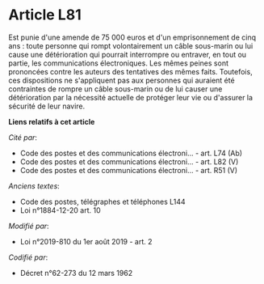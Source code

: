 # Article L81

Est punie d'une amende de 75 000 euros et d'un emprisonnement de cinq ans : toute personne qui rompt volontairement un câble
sous-marin ou lui cause une détérioration qui pourrait interrompre ou entraver, en tout ou partie, les communications
électroniques. Les mêmes peines sont prononcées contre les auteurs des tentatives des mêmes faits. Toutefois, ces
dispositions ne s'appliquent pas aux personnes qui auraient été contraintes de rompre un câble sous-marin ou de lui causer
une détérioration par la nécessité actuelle de protéger leur vie ou d'assurer la sécurité de leur navire.

**Liens relatifs à cet article**

_Cité par_:

  - Code des postes et des communications électroni... - art. L74 (Ab)
  - Code des postes et des communications électroni... - art. L82 (V)
  - Code des postes et des communications électroni... - art. R51 (V)

_Anciens textes_:

  - Code des postes, télégraphes et téléphones L144
  - Loi n°1884-12-20 art. 10

_Modifié par_:

  - Loi n°2019-810 du 1er août 2019 - art. 2

_Codifié par_:

  - Décret n°62-273 du 12 mars 1962
